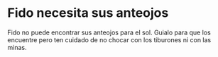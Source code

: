 # Fido necesita sus anteojos
Fido no puede encontrar sus anteojos para el sol. Guialo para que los encuentre pero ten cuidado de no chocar con los tiburones ni con las minas.